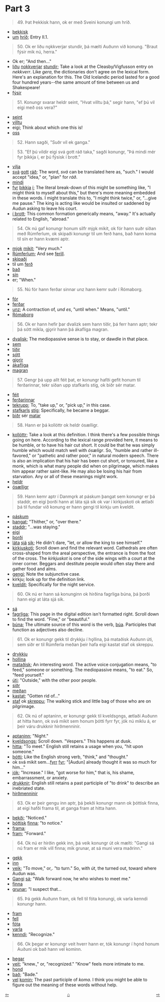 # Part 3

>49\. Þat Þekkisk hann, ok er með Sveini konungi um hríð.

* [þekkisk](https://en.wiktionary.org/wiki/%C3%BEekkja)
* [um](https://en.wiktionary.org/wiki/um#Old_Norse) [hríð](http://www.germanic-lexicon-project.org/cgi-bin/gmc_search_v3?cmd=viewthis&id=cv:b0285:26); Entry II.1.

>50\. Ok er liðu nǫkkverjar stundir, þá mælti Auðunn við konung. "Braut fýsir mik nú, herra."

* Ok er; "And then..."
* [liðu](https://en.wiktionary.org/wiki/l%C3%AD%C3%B0a#Icelandic) [nokkverjar](http://www.germanic-lexicon-project.org/cgi-bin/gmc_search_v3?cmd=viewthis&id=cv:b0451:33) [stundir](https://en.wiktionary.org/wiki/stund#Old_Norse); Take a look at the Cleasby/Vigfusson entry on _nekkverr_. Like _gera_, the dictionaries don't agree on the lexical form. Here's an explanation for this. The Old Icelandic period lasted for a good four hundred years--the same amount of time between us and Shakespeare!
* [fýsir](http://www.germanic-lexicon-project.org/cgi-bin/gmc_search_v3?cmd=viewthis&id=cv:b0184:14)

>51\. Konungr svarar heldr seint, "Hvat villtu þá," segir hann, "ef þú vil eigi með oss vera?"

* [seint](https://en.wiktionary.org/wiki/seinn#Icelandic)
* [villtu](https://en.wiktionary.org/wiki/vilja#Old_Norse)
* eigi; Think about which one this is!
* [oss](https://en.wiktionary.org/wiki/ek#Pronoun_4)

>52\. Hann sagði, "Suðr vil ek ganga."

>53\. "Ef þú vildir eigi svá gott ráð taka," sagði konungr, "Þá mindi mér fyr þikkja í, er þú fýsisk í brott."

* [vilja](https://en.wiktionary.org/wiki/vilja#Verb_4)
* [svá](https://en.wiktionary.org/wiki/sv%C3%A1#Old_Norse) [gott](https://en.wiktionary.org/wiki/g%C3%B3%C3%B0r#Old_Norse) [ráð](https://en.wiktionary.org/wiki/r%C3%A1%C3%B0#Old_Norse); The word, _svá_ can be translated here as, "such." I would accept "idea," or, "plan" for _ráð_.
* [mindi](https://en.wiktionary.org/wiki/munu#Old_Norse)
* [fyr](http://www.germanic-lexicon-project.org/cgi-bin/gmc_search_v3?cmd=viewthis&id=cv:b0180:5) [þikkja](http://www.germanic-lexicon-project.org/cgi-bin/gmc_search_v3?cmd=viewthis&id=cv:b0753:26) [í](https://en.wiktionary.org/wiki/%C3%AD#Preposition_4); The literal break-down of this might be something like, "I might think to myself about this," but there's more meaning embedded in these words. I might translate this to, "I might think twice," or, "...give me pause." The king is acting like would be insulted or saddened by Audun asking to leave his court.
* [í brott](http://www.germanic-lexicon-project.org/cgi-bin/gmc_search_v3?cmd=viewthis&id=cv:b0076:41); This common formation generically means, "away." It's actually related to English, "abroad."

>54\. Ok nú gaf konungr honum silfr mjǫk mikit, ok fór hann suðr síðan með Rúmferlum, ok skipaði konungr til um ferð hans, bað hann koma til sín er hann kvæmi aptr.

* [mjǫk](http://www.germanic-lexicon-project.org/cgi-bin/gmc_search_v3?cmd=viewthis&id=cv:b0433:5) [mikit](https://en.wiktionary.org/wiki/mikill#Old_Norse); "Very much."
* [Rúmferlum](http://www.germanic-lexicon-project.org/cgi-bin/gmc_search_v3?cmd=viewthis&id=cv:b0502:39); And see [ferill](https://en.wiktionary.org/wiki/ferill#Old_Norse).
* [skipaði](https://en.wiktionary.org/wiki/skipa#Old_Norse)
* til um [ferð](https://en.wiktionary.org/wiki/fer%C3%B0#Old_Norse)
* [bað](https://en.wiktionary.org/wiki/bi%C3%B0ja#Old_Norse)
* [sín](https://en.wiktionary.org/wiki/sinn#Old_Norse)
* er; "When."

>55\. Nú fór hann ferðar sinnar unz hann kemr suðr í Rómaborg.

* [fór](https://en.wiktionary.org/wiki/fara#Old_Norse)
* [ferðar](https://en.wiktionary.org/wiki/fer%C3%B0#Old_Norse)
* [unz](https://en.wiktionary.org/wiki/unz); A contraction of, _und es_, "until when." Means, "until."
* [Rómaborg](http://www.germanic-lexicon-project.org/cgi-bin/gmc_search_v3?cmd=viewthis&id=cv:b0502:35)

>56\. Ok er hann hefir þar dvalizk sem hann tíðir, þá ferr hann aptr; tekr þá sótt mikla, gjǫrir hann þá ákafliga magran.

* [dvalisk](https://en.wiktionary.org/wiki/dvelja#Old_Norse); The mediopassive sense is to stay, or dawdle in that place.
* [sem](https://en.wiktionary.org/wiki/sem#Old_Norse)
* [tíðir](https://en.wiktionary.org/wiki/t%C3%AD%C3%B0a)
* [sótt](https://en.wiktionary.org/wiki/s%C3%B3tt#Old_Norse)
* [gjǫrir](https://en.wiktionary.org/wiki/gera#Old_Norse)
* [ákafliga](http://www.germanic-lexicon-project.org/cgi-bin/gmc_search_v3?cmd=viewthis&id=cv:b0041:28)
* [magran](https://en.wiktionary.org/wiki/magr)

>57\. Gengr þá upp allt féit þat, er konungr hafði gefit honum til ferðarinnar, tekr síðan upp stafkarls stíg, ok biðr sér matar.

* [féit](https://en.wiktionary.org/wiki/f%C3%A9#Noun_3)
* [ferðarinnar](https://en.wiktionary.org/wiki/fer%C3%B0#Old_Norse)
* [tekr](https://en.wiktionary.org/wiki/taka#Verb_4)[upp](https://en.wiktionary.org/wiki/upp#Old_Norse); To, "take up," or, "pick up," in this case.
* [stafkarls](https://en.wiktionary.org/wiki/stafkarl) [stíg](https://en.wiktionary.org/wiki/st%C3%ADg); Specifically, he became a beggar.
* [biðr](https://en.wiktionary.org/wiki/bi%C3%B0ja#Old_Norse) sér [matar](https://en.wiktionary.org/wiki/matr)


>58\. Hann er þá kollóttr ok heldr ósælligr.

* [kollóttr](http://www.germanic-lexicon-project.org/cgi-bin/gmc_search_v3?cmd=viewthis&id=cv:b0348:5); Take a look at this definition. I think there's a few possible things going on here. According to the lexical range provided here, it means to be humble, or to have his hair cut short. It could be that he was simply humble which would match well with _ósæligr_. So, "humble and rather ill-favored," or "pathetic and rather poor," in natural modern speech. There is also an implication that his hair has been cut short, or tonsured, like a monk, which is what many people did when on pilgrimage, which makes him appear rather saint-like. He may also be losing his hair from starvation. Any or all of these meanings might work.
* [heldr](https://en.wiktionary.org/wiki/heldr)
* [ósælligr](http://lexicon.ff.cuni.cz/html/oi_cleasbyvigfusson/b0666.html)

>59\. Hann kemr aptr í Danmǫrk at páskum þangat sem konungr er þá staddr, en eigi þorði hann at láta sjá sik ok var í kirkjuskoti ok ætlaði þá til fundar við konung er hann gengi til kirkju um kveldit.

* [páskum](https://en.wiktionary.org/wiki/p%C3%A1skar#Icelandic)
* [þangat](https://en.wiktionary.org/wiki/%C3%BEanga%C3%B0); "Thither," or, "over there."
* [staddr](https://en.wiktionary.org/wiki/ste%C3%B0ja#Old_Norse); "...was staying."
* [eigi](https://en.wiktionary.org/wiki/eigi#Old_Norse)
* [þorði](https://en.wiktionary.org/wiki/%C3%BEora#Old_Norse)
* [láta](https://en.wiktionary.org/wiki/l%C3%A1ta#Old_Norse) [sjá](https://en.wiktionary.org/wiki/sj%C3%A1#Old_Norse) [sik](https://en.wiktionary.org/wiki/s%C3%A9r#Old_Norse); He didn't dare, "let, or allow the king to see himself."
* [kirkjuskoti](http://www.germanic-lexicon-project.org/cgi-bin/gmc_search_v3?cmd=viewthis&id=cv:b0339:13); Scroll down and find the relevant word. Cathedrals are often cross-shaped from the areal perspective, the entrance is from the foot of the cross. The _kirkjuskot_ is one of the side wings with a court at the inner corner. Beggars and destitute people would often stay there and gather food and alms.
* [gengi](https://en.wiktionary.org/wiki/ganga#Old_Norse); Note the subjunctive case.
* kirkju; look up for the definition link.
* [kveldit](https://en.wiktionary.org/wiki/kveld#Old_Norse); Specifically for the night service.

>60\. Ok nú er hann sá konunginn ok hirðina fagrliga búna, þá þorði hann eigi at láta sjá sik.

* [sá](https://en.wiktionary.org/wiki/sj%C3%A1#Verb_2)
* [fagrliga](http://www.germanic-lexicon-project.org/cgi-bin/gmc_search_v3?cmd=viewthis&id=cv:b0137:3); This page in the digital edition isn't formatted right. Scroll down to find the word. "Fine," or "beautiful."
* [búna](https://en.wiktionary.org/wiki/b%C3%BAinn#Old_Norse); The ultimate source of this word is the verb, [búa](https://en.wiktionary.org/wiki/b%C3%BAa#Old_Norse). Participles that function as adjectives also decline.

>61\. Ok er konungr gekk til drykkju í hǫllina, þá mataðisk Auðunn úti, sem siðr er til Rúmferla meðan þeir hafa eigi kastat staf ok skreppu.

* [drykkju](https://en.wiktionary.org/wiki/drykkja#Old_Norse)
* [hollina](https://en.wiktionary.org/wiki/h%C7%ABll#Old_Norse)
* [mataðisk](https://en.wiktionary.org/wiki/mata#Old_Norse); An interesting word. The active voice conjugation means, "to feed," someone or something. The mediopassive means, "to eat." So, "feed yourself."
* [úti](http://www.germanic-lexicon-project.org/cgi-bin/gmc_search_v3?cmd=viewthis&id=cv:b0671:16); "Outside," with the other poor people.
* [siðr](https://en.wiktionary.org/wiki/si%C3%B0r)
* [meðan](https://en.wiktionary.org/wiki/me%C3%B0an#Old_Norse)
* [kastat](https://en.wiktionary.org/wiki/kasta#Old_Norse); "Gotten rid of..."
* [staf](https://en.wiktionary.org/wiki/stafr) ok [skreppu](https://en.wiktionary.org/wiki/skreppa#Etymology_2); The walking stick and little bag of those who are on pilgrimage.

>62\. Ok nú of aptaninn, er konungr gekk til kveldsǫngs, ætlaði Auðunn at hitta hann, ok svá mikit sem honum þótti fyrr fyr, jók nú miklu á, er þeir váru drukknir hirðmenninir.

* [aptaninn](https://en.wiktionary.org/wiki/aftann#Icelandic); "Night."
* [kveldsongs](http://www.germanic-lexicon-project.org/cgi-bin/gmc_search_v3?cmd=formquery2&query=kveld&startrow=1); Scroll down. "Vespers." This happens at dusk.
* [hitta](https://en.wiktionary.org/wiki/hitta#Verb_5); "To meet." English still retains a usage when you, "hit upon someone."
* [þótti](https://en.wiktionary.org/wiki/%C3%BEykkja#Old_Norse); Like the English strong verb, "think," and "thought."
* ok svá mikit sem...[fyrr](https://en.wiktionary.org/wiki/fyrr#Old_Norse) [fyr](https://en.wiktionary.org/wiki/fyrir#Old_Norse); "[Audun] already thought it was so much for him..."
* [jók](https://en.wiktionary.org/wiki/auka#Old_Norse); "Increase." I like, "got worse for him," that is, his shame, embarrassment, or anxiety.
* [drukknir](https://en.wiktionary.org/wiki/drekka#Old_Norse); English still retains a past participle of "to drink" to describe an inebriated state.
* [hirðmenninir](http://www.germanic-lexicon-project.org/cgi-bin/gmc_search_v3?cmd=viewthis&id=cv:b0264:5)

>63\. Ok er þeir gengu inn aptr, þá þekði konungr mann ok þóttisk finna, at eigi hafði frama til, at ganga fram at hitta hann.

* [þekði](https://en.wiktionary.org/wiki/%C3%BEekkja); "Noticed."
* [þóttisk](https://en.wiktionary.org/wiki/%C3%BEykkja#Old_Norse) [finna](https://en.wiktionary.org/wiki/finna#Old_Norse); "to notice." 
* [frama]();
* [fram](https://en.wiktionary.org/wiki/fram#Old_Norse); "Forward."

>64\. Ok nú er hirðin gekk inn, þá veik konungr út ok mælti: "Gangi sá nú fram er mik vill finna; mik grunar, at sá muni vera maðrinn."

* [gekk](https://en.wiktionary.org/wiki/ganga#Old_Norse)
* [inn](https://en.wiktionary.org/wiki/inn#Old_Norse)
* [veik](http://www.germanic-lexicon-project.org/cgi-bin/gmc_search_v3?cmd=viewthis&id=cv:b0716:8); "To move," or,. "to turn." So, with _út_, the turned out, toward where Audun was.
* [Gangi](https://en.wiktionary.org/wiki/ganga#Old_Norse) [sá](https://en.wiktionary.org/wiki/s%C3%A1#Old_Norse); "Walk forward now, he who wishes to meet me."
* [finna](https://en.wiktionary.org/wiki/finna#Old_Norse)
* [grunar](https://en.wiktionary.org/wiki/gruna); "I suspect that...

>65\. Þá gekk Auðunn fram, ok fell til fóta konungi, ok varla kenndi konungr hann.

* [fram](https://en.wiktionary.org/wiki/fram#Old_Norse)
* [fell](https://en.wiktionary.org/wiki/falla#Old_Norse)
* [fóta](https://en.wiktionary.org/wiki/f%C3%B3tr)
* [varla](https://en.wiktionary.org/wiki/varla)
* [kenndi](https://en.wiktionary.org/wiki/kenna#Old_Norse); "Recognize."

>66\. Ok þegar er konungr veit hverr hann er, tók konungr í hǫnd honum Auðuni ok bað hann vel kominn.

* [þegar](http://www.germanic-lexicon-project.org/cgi-bin/gmc_search_v3?cmd=viewthis&id=cv:b0732:22) 
* [veit](https://en.wiktionary.org/wiki/vita#Old_Norse); "knew.," or, "recognized." "Know" feels more intimate to me.
* [hǫnd](https://en.wiktionary.org/wiki/h%C7%ABnd)
* [bað](https://en.wiktionary.org/wiki/bi%C3%B0ja#Old_Norse); "Bade."
* [vel](https://en.wiktionary.org/wiki/vel#Old_Norse) [komin](https://en.wiktionary.org/wiki/koma#Old_Norse); The past participle of _koma_. I think you might be able to figure out the meaning of these words without help.

<div style="float: left"><a href="http://rcblack.net/reader/audun2">⇦</a></div>
<div style="float: right"><a href="http://rcblack.net/reader/audun4">⇨</a></div>
<div style="margin: 0 auto; width: 100px;"><a href="http://rcblack.net/grammar/front">&#8962;</a></div>

